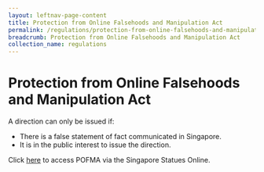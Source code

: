 ```yaml
---
layout: leftnav-page-content
title: Protection from Online Falsehoods and Manipulation Act
permalink: /regulations/protection-from-online-falsehoods-and-manipulation-act/
breadcrumb: Protection from Online Falsehoods and Manipulation Act
collection_name: regulations
---
```


# Protection from Online Falsehoods and Manipulation Act


A direction can only be issued if: 
- There is a false statement of fact communicated in Singapore.
- It is in the public interest to issue the direction.

Click [here](/file/to/pofma/via/singapore/statues/online) to access POFMA via the Singapore Statues Online. 
